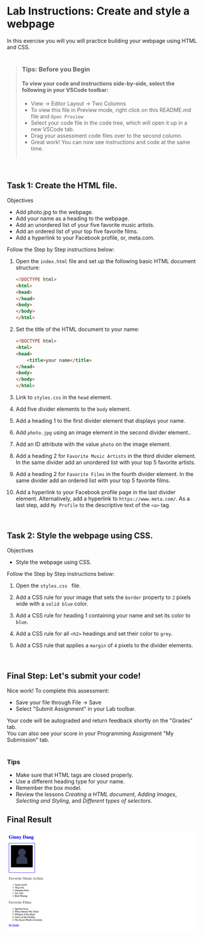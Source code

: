 # Lab Instructions: Create and style a webpage

In this exercise you will you will practice building your webpage using HTML and CSS.<br><br>

> ### **Tips: Before you Begin**
> #### **To view your code and instructions side-by-side**, select the following in your VSCode toolbar:
> - View -> Editor Layout -> Two Columns
> - To view this file in Preview mode, right click on this README.md file and `Open Preview`
> - Select your code file in the code tree, which will open it up in a new VSCode tab.
> - Drag your assessment code files over to the second column. 
> - Great work! You can now see instructions and code at the same time. 
 <br><br> 
 
<br>

## Task 1: Create the HTML file. 

Objectives
- Add  photo.jpg to the webpage.
- Add your name as a heading to the webpage.
- Add an unordered list of your five favorite music artists.
- Add an ordered list of your top five favorite films.
- Add a hyperlink to your Facebook profile, or, meta.com.

Follow the Step by Step instructions below:

1. Open the `index.html` file and set up the following basic HTML document structure:
    ```HTML
    <!DOCTYPE html>
    <html>
    <head>
    </head>
    <body>
    </body>
    </html>
    ```

2. Set the title of the HTML document to your name:
    ```HTML
    <!DOCTYPE html>
    <html>
    <head>
        <title>your name</title>
    </head>
    <body>
    </body>
    </html>
    ```

3. Link to `styles.css` in the `head` element.

4. Add five divider elements to the `body` element.

5. Add a heading 1 to the first divider element that displays your name.

6. Add `photo.jpg` using an image element in the second divider element..  

7. Add an ID attribute with the value `photo` on the image element.

8. Add a heading 2 for `Favorite Music Artists` in the third divider element. In the same divider add an unordered list with your top 5 favorite artists.

9. Add a heading 2 for `Favorite Films` in the fourth divider element. In the same divider add an ordered list with your top 5 favorite films.

10. Add a hyperlink to your Facebook profile page in the last divider element. Alternatively, add a hyperlink to `https://www.meta.com/`. As a last step, add `My Profile` to the descriptive text of the `<a>` tag. 


<br>

## Task 2: Style the webpage using CSS.

Objectives
- Style the webpage using CSS.

Follow the Step by Step instructions below:

1. Open the `styles.css ` file.

2. Add a CSS rule for your image that sets the `border` property to `2` pixels wide with a `solid blue` color.

3. Add a CSS rule for heading 1 containing your name and set its color to `blue`.

4. Add a CSS rule for all `<h2>` headings and set their color to `grey`.

5. Add a CSS rule that applies a `margin` of `4` pixels to the divider elements.


<br>



## Final Step: Let's submit your code!
Nice work! To complete this assessment:
- Save your file through File -> Save 
- Select "Submit Assignment" in your Lab toolbar. 

Your code will be autograded and return feedback shortly on the "Grades" tab.  
You can also see your score in your Programming Assignment "My Submission" tab.
<br> <br> 

### Tips

* Make sure that HTML tags are closed properly.
* Use a different heading type for your name.
* Remember the box model.
* Review the lessons *Creating a HTML document*, *Adding Images*, *Selecting and Styling*, and *Different types of selectors*.

## Final Result

<img src="./result.png" width=500>